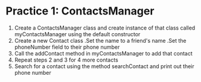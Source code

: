 # Practice 1: ContactsManager
 
1) Create a ContactsManager class and create instance of that class called myContactsManager using the default constructor
2) Create a new Contact class
    .Set the name to a friend's name
    .Set the phoneNumber field to their phone number
3) Call the addContact method in myContactsManager to add that contact
4) Repeat steps 2 and 3 for 4 more contacts
5) Search for a contact using the method searchContact and print out their phone number
